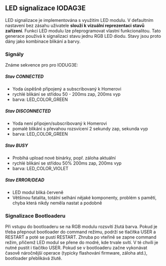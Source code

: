 ## LED signalizace IODAG3E 

LED signalizace je implementována s využitím LED modulu. V defaultním nastavení bez zásahu uživatele **slouží k vizuální reprezentaci stavů zařízení**. Funkci LED modulu lze přeprogramovat vlastní funkcionalitou. Tato generace použivá k signalizaci stavu jednu RGB LED diodu. Stavy jsou proto dány jako kombinace blikání a barvy.


### Signály

Známe sekvence pro pro IODUG3E:

##### Stav CONNECTED

* Yoda úspěšně připojený a subscribovaný k Homerovi
* rychlé blikání se střídou 50 - 200ms zap, 200ms vyp
* barva: LED_COLOR_GREEN

##### Stav DISCONNECTED

* Yoda není připojen/subscribovaný k Homerovi
* pomalé blikání s převahou rozsvícení 2 sekundy zap, sekunda vyp
* barva: LED_COLOR_GREEN

##### Stav BUSY
* Probíhá upload nové binárky, popř. záloha aktuální
* rychlé blikání se střídou 50% 200ms zap, 200ms vyp
* barva: LED_COLOR_VIOLET

##### Stav ERROR/DEAD
- LED modul bliká červeně
- Většinou fatalita, totální selhání nějaké komponenty, problém s pamětí, chyba která nikdy neměla nastat a podobně

### Signalizace Bootloaderu

Při vstupu do bootloaderu se na RGB modulu rozsvítí žlutá barva.
Pokud je třeba přepnout bootloader do command režimu, podrží se tlačítka USER a RESTART a poté se pustí RESTART. Zhruba po vteřině se zapne command režim, přičemž LED modul se přene do modré, kde trvale svítí. V té chvíli je nutné pustit i tlačítko USER.
Pokud se v bootloaderu začne vykonávat časově náročnější operace (typicky flashování firmware, záloha atd.), bootloader přeblikává žlutě.

